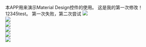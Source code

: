 本APP用来演示Material Design控件的使用。
这是我的第一次修改！12345test。
第一次失败，第二次尝试
![](http://7xjq5l.com1.z0.glb.clouddn.com/android_transition.gif)
<br />
![](http://7xjq5l.com1.z0.glb.clouddn.com/appbar_detail.gif)
<br />
![](http://7xjq5l.com1.z0.glb.clouddn.com/m1.png)
<br />
![](http://7xjq5l.com1.z0.glb.clouddn.com/m2.png)
<br />
![](http://7xjq5l.com1.z0.glb.clouddn.com/m3.png)
<br />
![](http://7xjq5l.com1.z0.glb.clouddn.com/m4.png)


